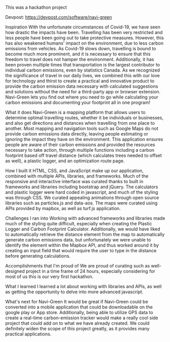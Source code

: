 This was a hackathon project  

Devpost: https://devpost.com/software/navi-green

Inspiration
With the unfortunate circumstances of Covid-19, we have seen how drastic the impacts have been. Travelling has been very restricted and less people have been going out to take protective measures. However, this has also weakened humans' impact on the environment, due to less carbon emissions from vehicles. As Covid-19 slows down, travelling is bound to become much more prominent, and it is necessary to ensure that this freedom to travel does not hamper the environment. Additionally, it has been proven multiple times that transportation is the largest contributor to individual carbon emissions, even by statistics Canada. As we recognized the significance of travel in our daily lives, we combined this with our love for technology and thirst to create a practical and innovative product to provide the carbon emission data necessary with calculated suggestions and solutions without the need for a third-party app or browser extension. Navi-Green lets you find out where you need to go while calculating your carbon emissions and documenting your footprint all in one program!

What it does
Navi-Green is a mapping platform that allows users to determine optimal travelling routes, whether it be individuals or businesses, and also get directions and distances when travelling from one place to another. Most mapping and navigation tools such as Google Maps do not provide carbon emissions data directly, leaving people estimating or ignoring the impact they have on the environment. This application ensures people are aware of their carbon emissions and provided the resources necessary to take action, through multiple functions including a carbon footprint based off travel distance (which calculates trees needed to offset as well), a plastic logger, and an optimization route page.

How I built it
HTML, CSS, and JavaScript make up our application, combined with multiple APIs, libraries, and frameworks. Much of the responsive and interactive interface was curated thanks to built in frameworks and libraries including bootstrap and jQuery. The calculators and plastic logger were hard coded in javascript, and much of the styling was through CSS. We curated appealing animations through open source libraries such as particles.js and data-aos. The maps were curated using APIs provided by mapbox, as well as turf.js application.

Challenges I ran into
Working with advanced frameworks and libraries made much of the styling quite difficult, especially when creating the Plastic Logger and Carbon Footprint Calculator. Additionally, we would have liked to automatically retrieve the distance element from the map to automatically generate carbon emissions data, but unfortunately we were unable to identify the element within the Mapbox API, and thus worked around it by creating an input field that would require the user to type in the distance before generating calculations.

Accomplishments that I'm proud of
We are proud of curating such as well-designed project in a time frame of 24 hours, especially considering for most of us this is our very first hackathon.

What I learned
I learned a lot about working with libraries and APIs, as well as getting the opportunity to delve into more advanced javascript.

What's next for Navi-Green
It would be great if Navi-Green could be converted into a mobile application that could be downloadable on the google play or App store. Additionally, being able to utilize GPS data to create a real-time carbon-emission tracker would make a really cool side project that could add on to what we have already created. We could definitely widen the scope of this project greatly, as it provides many practical applications.
